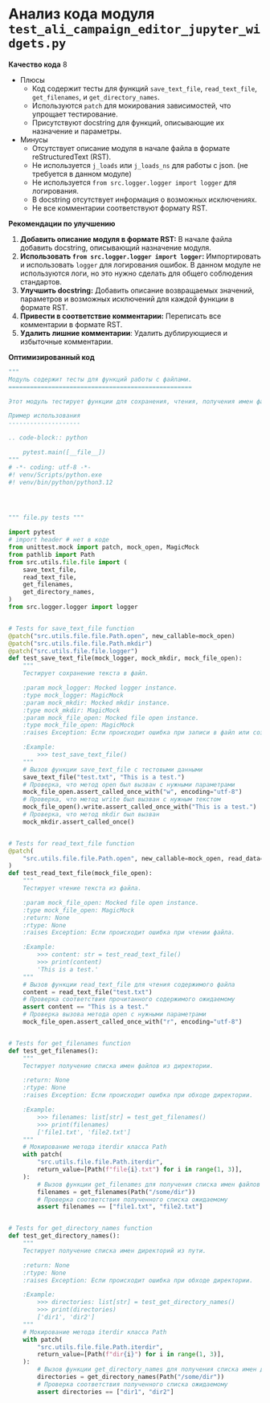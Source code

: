 # Анализ кода модуля `test_ali_campaign_editor_jupyter_widgets.py`

**Качество кода**
8
- Плюсы
    - Код содержит тесты для функций `save_text_file`, `read_text_file`, `get_filenames`, и `get_directory_names`.
    - Используются `patch` для мокирования зависимостей, что упрощает тестирование.
    - Присутствуют docstring для функций, описывающие их назначение и параметры.
- Минусы
    - Отсутствует описание модуля в начале файла в формате reStructuredText (RST).
    - Не используется `j_loads` или `j_loads_ns` для работы с json. (не требуется в данном модуле)
    - Не используется `from src.logger.logger import logger` для логирования.
    - В docstring отсутствует информация о возможных исключениях.
    - Не все комментарии соответствуют формату RST.

**Рекомендации по улучшению**

1.  **Добавить описание модуля в формате RST:** В начале файла добавить docstring, описывающий назначение модуля.
2.  **Использовать `from src.logger.logger import logger`:** Импортировать и использовать `logger` для логирования ошибок. В данном модуле не используются логи, но это нужно сделать для общего соблюдения стандартов.
3.  **Улучшить docstring:** Добавить описание возвращаемых значений, параметров и возможных исключений для каждой функции в формате RST.
4.  **Привести в соответствие комментарии:** Переписать все комментарии в формате RST.
5.  **Удалить лишние комментарии**: Удалить дублирующиеся и избыточные комментарии.

**Оптимизированный код**

```python
"""
Модуль содержит тесты для функций работы с файлами.
===================================================

Этот модуль тестирует функции для сохранения, чтения, получения имен файлов и директорий.

Пример использования
--------------------

.. code-block:: python

    pytest.main([__file__])
"""
# -*- coding: utf-8 -*-
#! venv/Scripts/python.exe
#! venv/bin/python/python3.12




""" file.py tests """

import pytest
# import header # нет в коде
from unittest.mock import patch, mock_open, MagicMock
from pathlib import Path
from src.utils.file.file import (
    save_text_file,
    read_text_file,
    get_filenames,
    get_directory_names,
)
from src.logger.logger import logger


# Tests for save_text_file function
@patch("src.utils.file.file.Path.open", new_callable=mock_open)
@patch("src.utils.file.file.Path.mkdir")
@patch("src.utils.file.file.logger")
def test_save_text_file(mock_logger, mock_mkdir, mock_file_open):
    """
    Тестирует сохранение текста в файл.

    :param mock_logger: Mocked logger instance.
    :type mock_logger: MagicMock
    :param mock_mkdir: Mocked mkdir instance.
    :type mock_mkdir: MagicMock
    :param mock_file_open: Mocked file open instance.
    :type mock_file_open: MagicMock
    :raises Exception: Если происходит ошибка при записи в файл или создании директории.

    :Example:
        >>> test_save_text_file()
    """
    # Вызов функции save_text_file с тестовыми данными
    save_text_file("test.txt", "This is a test.")
    # Проверка, что метод open был вызван с нужными параметрами
    mock_file_open.assert_called_once_with("w", encoding="utf-8")
    # Проверка, что метод write был вызван с нужным текстом
    mock_file_open().write.assert_called_once_with("This is a test.")
    # Проверка, что метод mkdir был вызван
    mock_mkdir.assert_called_once()


# Tests for read_text_file function
@patch(
    "src.utils.file.file.Path.open", new_callable=mock_open, read_data="This is a test."
)
def test_read_text_file(mock_file_open):
    """
    Тестирует чтение текста из файла.

    :param mock_file_open: Mocked file open instance.
    :type mock_file_open: MagicMock
    :return: None
    :rtype: None
    :raises Exception: Если происходит ошибка при чтении файла.

    :Example:
        >>> content: str = test_read_text_file()
        >>> print(content)
        'This is a test.'
    """
    # Вызов функции read_text_file для чтения содержимого файла
    content = read_text_file("test.txt")
    # Проверка соответствия прочитанного содержимого ожидаемому
    assert content == "This is a test."
    # Проверка вызова метода open с нужными параметрами
    mock_file_open.assert_called_once_with("r", encoding="utf-8")


# Tests for get_filenames function
def test_get_filenames():
    """
    Тестирует получение списка имен файлов из директории.

    :return: None
    :rtype: None
    :raises Exception: Если происходит ошибка при обходе директории.

    :Example:
        >>> filenames: list[str] = test_get_filenames()
        >>> print(filenames)
        ['file1.txt', 'file2.txt']
    """
    # Мокирование метода iterdir класса Path
    with patch(
        "src.utils.file.file.Path.iterdir",
        return_value=[Path(f"file{i}.txt") for i in range(1, 3)],
    ):
        # Вызов функции get_filenames для получения списка имен файлов
        filenames = get_filenames(Path("/some/dir"))
        # Проверка соответствия полученного списка ожидаемому
        assert filenames == ["file1.txt", "file2.txt"]


# Tests for get_directory_names function
def test_get_directory_names():
    """
    Тестирует получение списка имен директорий из пути.

    :return: None
    :rtype: None
    :raises Exception: Если происходит ошибка при обходе директории.

    :Example:
        >>> directories: list[str] = test_get_directory_names()
        >>> print(directories)
        ['dir1', 'dir2']
    """
    # Мокирование метода iterdir класса Path
    with patch(
        "src.utils.file.file.Path.iterdir",
        return_value=[Path(f"dir{i}") for i in range(1, 3)],
    ):
        # Вызов функции get_directory_names для получения списка имен директорий
        directories = get_directory_names(Path("/some/dir"))
        # Проверка соответствия полученного списка ожидаемому
        assert directories == ["dir1", "dir2"]